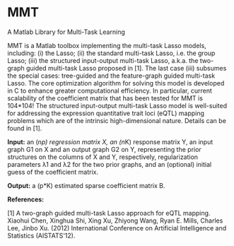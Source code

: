# MMT
 A Matlab Library for Multi-Task Learning

MMT is a Matlab toolbox implementing the multi-task Lasso models, including: (i) the Lasso; (ii) the standard multi-task Lasso, i.e. the group Lasso; (iii) the structured input-output multi-task Lasso, a.k.a. the two-graph guided multi-task Lasso proposed in [1]. The last case (iii) subsumes the special cases: tree-guided and the feature-graph guided multi-task Lasso. The core optimization algorithm for solving this model is developed in C to enhance greater computational efficiency. In particular, current scalability of the coefficient matrix that has been tested for MMT is 104*104! The structured input-output multi-task Lasso model is well-suited for addressing the expression quantitative trait loci (eQTL) mapping problems which are of the intrinsic high-dimensional nature. Details can be found in [1].

<strong>Input:</strong> an (n*p) regression matrix X, an (n*K) response matrix Y, an input graph G1 on X and an output graph G2 on Y, representing the prior structures on the columns of X and Y, respectively, regularization parameters λ1 and λ2 for the two prior graphs, and an (optional) initial guess of the coefficient matrix.

<strong>Output:</strong> a (p*K) estimated sparse coefficient matrix B.

<strong>References:</strong>

[1] A two-graph guided multi-task Lasso approach for eQTL mapping. Xiaohui Chen, Xinghua Shi, Xing Xu, Zhiyong Wang, Ryan E. Mills, Charles Lee, Jinbo Xu. (2012) International Conference on Artificial Intelligence and Statistics (AISTATS'12).

